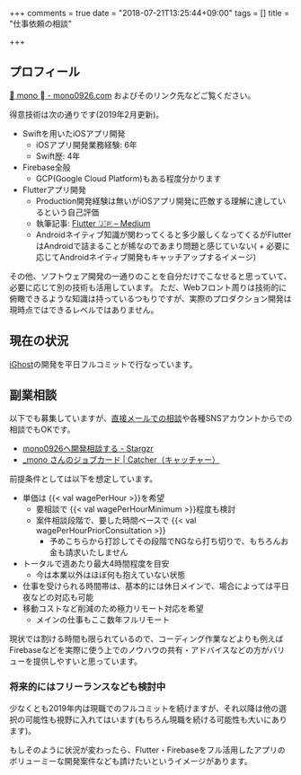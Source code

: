 +++
comments = true
date = "2018-07-21T13:25:44+09:00"
tags = []
title = "仕事依頼の相談"

+++

## プロフィール

[🐶 mono  - mono0926.com](https://mono0926.com/page/about/) およびそのリンク先などご覧ください。

得意技術は次の通りです(2019年2月更新)。

- Swiftを用いたiOSアプリ開発
  - iOSアプリ開発業務経験: 6年
  - Swift歴: 4年
- Firebase全般
  - GCP(Google Cloud Platform)もある程度分かります
- Flutterアプリ開発
  - Production開発経験は無いがiOSアプリ開発に匹敵する理解に達しているという自己評価
  - 執筆記事: [Flutter 🇯🇵 – Medium](https://medium.com/flutter-jp)
  - Androidネイティブ知識が関わってくると多少厳しくなってくるがFlutterはAndroidで詰まることが稀なのであまり問題と感じていない( + 必要に応じてAndroidネイティブ開発もキャッチアップするイメージ)


その他、ソフトウェア開発の一通りのことを自分だけでこなせると思っていて、必要に応じて別の技術も活用しています。
ただ、Webフロント周りは技術的に俯瞰できるような知識は持っているつもりですが、実際のプロダクション開発は現時点ではできるレベルではありません。

## 現在の状況

[iGhost](https://www.ighost.jp)の開発を平日フルコミットで行なっています。

## 副業相談

以下でも募集していますが、[直接メールでの相談](mailto:mono0926@gmail.com)や各種SNSアカウントからでの相談でもOKです。

- [mono0926へ開発相談する - Stargzr](https://stargzr.net/users/mono0926/contact/new)
- [_mono さんのジョブカード | Catcher（キャッチャー）](https://catcher.tw/cards/BU_eb_05ogwOvtmjkPdxbA)

前提条件としては以下を想定しています。

- 単価は {{< val wagePerHour >}}を希望
  - 要相談で {{< val wagePerHourMinimum >}}程度も検討
  - 案件相談段階で、要した時間ベースで {{< val wagePerHourPriorConsultation >}}
      - 予めこちらから打診してその段階でNGなら打ち切りで、もちろんお金も請求いたしません
- トータルで週あたり最大4時間程度を目安
  - 今は本業以外はほぼ何も抱えていない状態
- 仕事を受けられる時間帯は、基本的には休日メインで、場合によっては平日夜などの対応も可能
- 移動コストなど削減のため極力リモート対応を希望
  - メインの仕事もここ数年フルリモート

現状では割ける時間も限られているので、コーディング作業などよりも例えばFirebaseなどを実際に使う上でのノウハウの共有・アドバイスなどの方がバリューを提供しやすいと思っています。

### 将来的にはフリーランスなども検討中

少なくとも2019年内は現職でのフルコミットを続けますが、それ以降は他の選択の可能性も視野に入れてはいます(もちろん現職を続ける可能性も大いにあります)。

もしそのように状況が変わったら、Flutter・Firebaseをフル活用したアプリのボリューミーな開発案件なども請けたいというイメージがあります。
